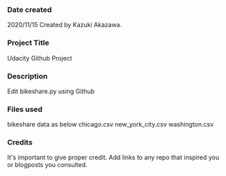 ### Date created
2020/11/15 Created by Kazuki Akazawa.

### Project Title
Udacity Github Project

### Description
Edit bikeshare.py using Github

### Files used
bikeshare data as below
chicago.csv
new_york_city.csv
washington.csv

### Credits
It's important to give proper credit. Add links to any repo that inspired you or blogposts you consulted.
